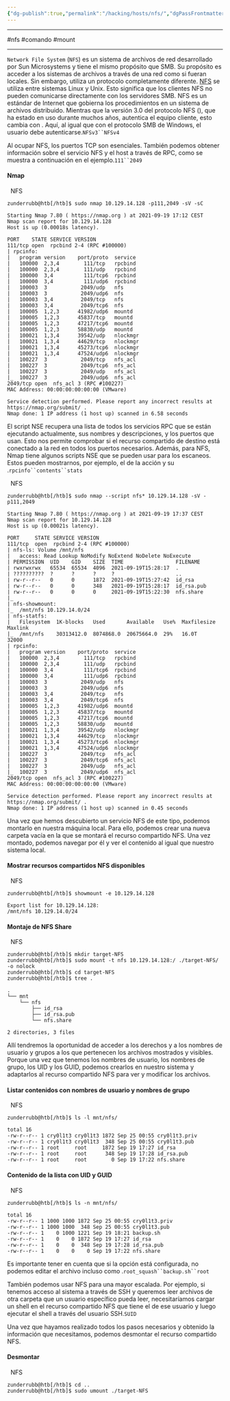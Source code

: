 ```yaml
---
{"dg-publish":true,"permalink":"/hacking/hosts/nfs/","dgPassFrontmatter":true}
---
```



---------
#nfs #comando #mount 

---------

`Network File System` (`NFS`) es un sistema de archivos de red desarrollado por Sun Microsystems y tiene el mismo propósito que SMB. Su propósito es acceder a los sistemas de archivos a través de una red como si fueran locales. Sin embargo, utiliza un protocolo completamente diferente. [NFS](https://en.wikipedia.org/wiki/Network_File_System) se utiliza entre sistemas Linux y Unix. Esto significa que los clientes NFS no pueden comunicarse directamente con los servidores SMB. NFS es un estándar de Internet que gobierna los procedimientos en un sistema de archivos distribuido. Mientras que la versión 3.0 del protocolo NFS (), que ha estado en uso durante muchos años, autentica el equipo cliente, esto cambia con . Aquí, al igual que con el protocolo SMB de Windows, el usuario debe autenticarse.`NFSv3``NFSv4`




Al ocupar NFS, los puertos TCP son esenciales. También podemos obtener información sobre el servicio NFS y el host a través de RPC, como se muestra a continuación en el ejemplo.`111``2049`

#### Nmap

  NFS

```shell-session
zunderrubb@htb[/htb]$ sudo nmap 10.129.14.128 -p111,2049 -sV -sC

Starting Nmap 7.80 ( https://nmap.org ) at 2021-09-19 17:12 CEST
Nmap scan report for 10.129.14.128
Host is up (0.00018s latency).

PORT    STATE SERVICE VERSION
111/tcp open  rpcbind 2-4 (RPC #100000)
| rpcinfo: 
|   program version    port/proto  service
|   100000  2,3,4        111/tcp   rpcbind
|   100000  2,3,4        111/udp   rpcbind
|   100000  3,4          111/tcp6  rpcbind
|   100000  3,4          111/udp6  rpcbind
|   100003  3           2049/udp   nfs
|   100003  3           2049/udp6  nfs
|   100003  3,4         2049/tcp   nfs
|   100003  3,4         2049/tcp6  nfs
|   100005  1,2,3      41982/udp6  mountd
|   100005  1,2,3      45837/tcp   mountd
|   100005  1,2,3      47217/tcp6  mountd
|   100005  1,2,3      58830/udp   mountd
|   100021  1,3,4      39542/udp   nlockmgr
|   100021  1,3,4      44629/tcp   nlockmgr
|   100021  1,3,4      45273/tcp6  nlockmgr
|   100021  1,3,4      47524/udp6  nlockmgr
|   100227  3           2049/tcp   nfs_acl
|   100227  3           2049/tcp6  nfs_acl
|   100227  3           2049/udp   nfs_acl
|_  100227  3           2049/udp6  nfs_acl
2049/tcp open  nfs_acl 3 (RPC #100227)
MAC Address: 00:00:00:00:00:00 (VMware)

Service detection performed. Please report any incorrect results at https://nmap.org/submit/ .
Nmap done: 1 IP address (1 host up) scanned in 6.58 seconds
```

El script NSE recupera una lista de todos los servicios RPC que se están ejecutando actualmente, sus nombres y descripciones, y los puertos que usan. Esto nos permite comprobar si el recurso compartido de destino está conectado a la red en todos los puertos necesarios. Además, para NFS, Nmap tiene algunos scripts NSE que se pueden usar para los escaneos. Estos pueden mostrarnos, por ejemplo, el de la acción y su .`rpcinfo``contents``stats`

  NFS

```shell-session
zunderrubb@htb[/htb]$ sudo nmap --script nfs* 10.129.14.128 -sV -p111,2049

Starting Nmap 7.80 ( https://nmap.org ) at 2021-09-19 17:37 CEST
Nmap scan report for 10.129.14.128
Host is up (0.00021s latency).

PORT     STATE SERVICE VERSION
111/tcp  open  rpcbind 2-4 (RPC #100000)
| nfs-ls: Volume /mnt/nfs
|   access: Read Lookup NoModify NoExtend NoDelete NoExecute
| PERMISSION  UID    GID    SIZE  TIME                 FILENAME
| rwxrwxrwx   65534  65534  4096  2021-09-19T15:28:17  .
| ??????????  ?      ?      ?     ?                    ..
| rw-r--r--   0      0      1872  2021-09-19T15:27:42  id_rsa
| rw-r--r--   0      0      348   2021-09-19T15:28:17  id_rsa.pub
| rw-r--r--   0      0      0     2021-09-19T15:22:30  nfs.share
|_
| nfs-showmount: 
|_  /mnt/nfs 10.129.14.0/24
| nfs-statfs: 
|   Filesystem  1K-blocks   Used       Available   Use%  Maxfilesize  Maxlink
|_  /mnt/nfs    30313412.0  8074868.0  20675664.0  29%   16.0T        32000
| rpcinfo: 
|   program version    port/proto  service
|   100000  2,3,4        111/tcp   rpcbind
|   100000  2,3,4        111/udp   rpcbind
|   100000  3,4          111/tcp6  rpcbind
|   100000  3,4          111/udp6  rpcbind
|   100003  3           2049/udp   nfs
|   100003  3           2049/udp6  nfs
|   100003  3,4         2049/tcp   nfs
|   100003  3,4         2049/tcp6  nfs
|   100005  1,2,3      41982/udp6  mountd
|   100005  1,2,3      45837/tcp   mountd
|   100005  1,2,3      47217/tcp6  mountd
|   100005  1,2,3      58830/udp   mountd
|   100021  1,3,4      39542/udp   nlockmgr
|   100021  1,3,4      44629/tcp   nlockmgr
|   100021  1,3,4      45273/tcp6  nlockmgr
|   100021  1,3,4      47524/udp6  nlockmgr
|   100227  3           2049/tcp   nfs_acl
|   100227  3           2049/tcp6  nfs_acl
|   100227  3           2049/udp   nfs_acl
|_  100227  3           2049/udp6  nfs_acl
2049/tcp open  nfs_acl 3 (RPC #100227)
MAC Address: 00:00:00:00:00:00 (VMware)

Service detection performed. Please report any incorrect results at https://nmap.org/submit/ .
Nmap done: 1 IP address (1 host up) scanned in 0.45 seconds
```

Una vez que hemos descubierto un servicio NFS de este tipo, podemos montarlo en nuestra máquina local. Para ello, podemos crear una nueva carpeta vacía en la que se montará el recurso compartido NFS. Una vez montado, podemos navegar por él y ver el contenido al igual que nuestro sistema local.

#### Mostrar recursos compartidos NFS disponibles

  NFS

```shell-session
zunderrubb@htb[/htb]$ showmount -e 10.129.14.128

Export list for 10.129.14.128:
/mnt/nfs 10.129.14.0/24
```

#### Montaje de NFS Share

  NFS

```shell-session
zunderrubb@htb[/htb]$ mkdir target-NFS
zunderrubb@htb[/htb]$ sudo mount -t nfs 10.129.14.128:/ ./target-NFS/ -o nolock
zunderrubb@htb[/htb]$ cd target-NFS
zunderrubb@htb[/htb]$ tree .

.
└── mnt
    └── nfs
        ├── id_rsa
        ├── id_rsa.pub
        └── nfs.share

2 directories, 3 files
```

Allí tendremos la oportunidad de acceder a los derechos y a los nombres de usuario y grupos a los que pertenecen los archivos mostrados y visibles. Porque una vez que tenemos los nombres de usuario, los nombres de grupo, los UID y los GUID, podemos crearlos en nuestro sistema y adaptarlos al recurso compartido NFS para ver y modificar los archivos.

#### Listar contenidos con nombres de usuario y nombres de grupo

  NFS

```shell-session
zunderrubb@htb[/htb]$ ls -l mnt/nfs/

total 16
-rw-r--r-- 1 cry0l1t3 cry0l1t3 1872 Sep 25 00:55 cry0l1t3.priv
-rw-r--r-- 1 cry0l1t3 cry0l1t3  348 Sep 25 00:55 cry0l1t3.pub
-rw-r--r-- 1 root     root     1872 Sep 19 17:27 id_rsa
-rw-r--r-- 1 root     root      348 Sep 19 17:28 id_rsa.pub
-rw-r--r-- 1 root     root        0 Sep 19 17:22 nfs.share
```

#### Contenido de la lista con UID y GUID

  NFS

```shell-session
zunderrubb@htb[/htb]$ ls -n mnt/nfs/

total 16
-rw-r--r-- 1 1000 1000 1872 Sep 25 00:55 cry0l1t3.priv
-rw-r--r-- 1 1000 1000  348 Sep 25 00:55 cry0l1t3.pub
-rw-r--r-- 1    0 1000 1221 Sep 19 18:21 backup.sh
-rw-r--r-- 1    0    0 1872 Sep 19 17:27 id_rsa
-rw-r--r-- 1    0    0  348 Sep 19 17:28 id_rsa.pub
-rw-r--r-- 1    0    0    0 Sep 19 17:22 nfs.share
```

Es importante tener en cuenta que si la opción está configurada, no podemos editar el archivo incluso como .`root_squash``backup.sh``root`

También podemos usar NFS para una mayor escalada. Por ejemplo, si tenemos acceso al sistema a través de SSH y queremos leer archivos de otra carpeta que un usuario específico pueda leer, necesitaríamos cargar un shell en el recurso compartido NFS que tiene el de ese usuario y luego ejecutar el shell a través del usuario SSH.`SUID`

Una vez que hayamos realizado todos los pasos necesarios y obtenido la información que necesitamos, podemos desmontar el recurso compartido NFS.

#### Desmontar

  NFS

```shell-session
zunderrubb@htb[/htb]$ cd ..
zunderrubb@htb[/htb]$ sudo umount ./target-NFS
```